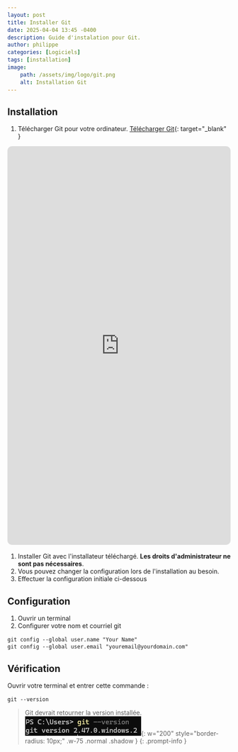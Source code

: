 ```yaml
---
layout: post
title: Installer Git
date: 2025-04-04 13:45 -0400
description: Guide d'instalation pour Git.
author: philippe
categories: [Logiciels]
tags: [installation]
image: 
    path: /assets/img/logo/git.png
    alt: Installation Git
---
```


<!-- markdownlint-disable MD033 -->
## Installation

1. Télécharger Git pour votre ordinateur. [Télécharger Git](https://git-scm.com/downloads){: target="_blank" }

<iframe src="https://git-scm.com/downloads" width="100%" height="900px" style="border-radius: 10px; border: none; overflow: hidden;"></iframe>

1. Installer Git avec l'installateur téléchargé. **Les droits d'administrateur ne sont pas nécessaires**.
1. Vous pouvez changer la configuration lors de l'installation au besoin.
1. Effectuer la configuration initiale ci-dessous

## Configuration

1. Ouvrir un terminal
1. Configurer votre nom et courriel git

```shell
git config --global user.name "Your Name"
git config --global user.email "youremail@yourdomain.com"
```

## Vérification

Ouvrir votre terminal et entrer cette commande :

```shell
git --version
```

> Git devrait retourner la version installée.  
![verification](/assets/img/installation/git/verification.png){: w="200" style="border-radius: 10px;" .w-75 .normal .shadow }
{: .prompt-info }
